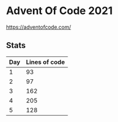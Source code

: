 # Advent Of Code 2021
https://adventofcode.com/

## Stats

| Day | Lines of code |
| - | - |
| 1 | 93 |
| 2 | 97 |
| 3 | 162 |
| 4 | 205 |
| 5 | 128 |